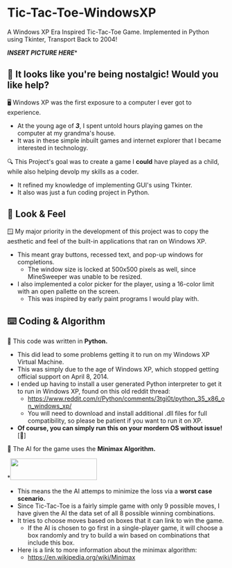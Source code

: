 # Tic-Tac-Toe-WindowsXP
A Windows XP Era Inspired Tic-Tac-Toe Game. Implemented in Python using Tkinter, Transport Back to 2004!

***INSERT PICTURE HERE****

## 📎 It looks like you're being nostalgic! Would you like help?

🖥️ Windows XP was the first exposure to a computer I ever got to experience.
* At the young age of ***3***, I spent untold hours playing games on the computer at my grandma's house.
* It was in these simple inbuilt games and internet explorer that I became interested in technology.

🔍 This Project's goal was to create a game I **could** have played as a child, while also helping devolp my skills as a coder.
* It refined my knowledge of implementing GUI's using Tkinter.
* It also was just a fun coding project in Python.

## 👀 Look & Feel

🪟 My major priority in the development of this project was to copy the aesthetic and feel of the built-in applications that ran on Windows XP.
* This meant gray buttons, recessed text, and pop-up windows for completions.
  * The window size is locked at 500x500 pixels as well, since MineSweeper was unable to be resized. 
* I also implemented a color picker for the player, using a 16-color limit with an open pallette on the screen.
  * This was inspired by early paint programs I would play with.

## ⌨️ Coding & Algorithm

🐍 This code was written in **Python.**
* This did lead to some problems getting it to run on my Windows XP Virtual Machine.
* This was simply due to the age of Windows XP, which stopped getting official support on April 8, 2014.
* I ended up having to install a user generated Python interpreter to get it to run in Windows XP, found on this old reddit thread:
  * https://www.reddit.com/r/Python/comments/3tgi0t/python_35_x86_on_windows_xp/
  * You will need to download and install additional .dll files for full compatibility, so please be patient if you want to run it on XP.
* **Of course, you can simply run this on your mordern OS without issue!** [🙂]

🤖 The AI for the game uses the **Minimax Algorithm.**

*<img src="https://github.com/Azaze7/Tic-Tac-Toe-WindowsXP/assets/97211914/d552f9aa-c134-46dd-85d8-913e784f9de4" width="200" height="50">
* This means the the AI attemps to minimize the loss via a **worst case scenario.**
* Since Tic-Tac-Toe is a fairly simple game with only 9 possible moves, I have given the AI the data set of all 8 possible winning combinations.
* It tries to choose moves based on boxes that it can link to win the game.
  * If the AI is chosen to go first in a single-player game, it will choose a box randomly and try to build a win based on combinations that include this box.
* Here is a link to more information about the minimax algorithm:
  * https://en.wikipedia.org/wiki/Minimax
